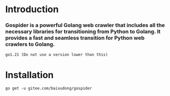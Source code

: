 # Introduction
### Gospider is a powerful Golang web crawler that includes all the necessary libraries for transitioning from Python to Golang. It provides a fast and seamless transition for Python web crawlers to Golang.
```
go1.21 (Do not use a version lower than this)
```
# Installation
```
go get -u gitee.com/baixudong/gospider
```